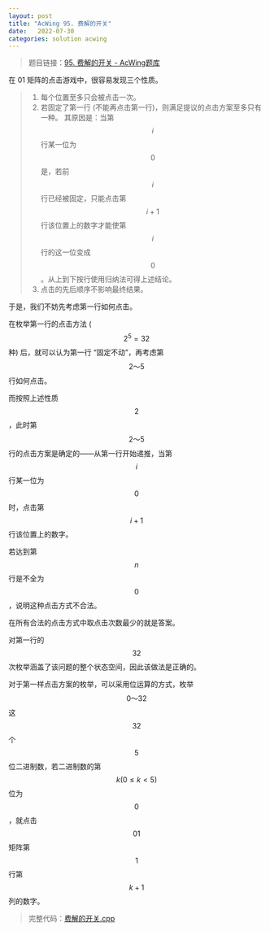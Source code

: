 ```yaml
---
layout: post
title: "AcWing 95. 费解的开关"
date:   2022-07-30
categories: solution acwing
---
```


> 题目链接：<a href="https://www.acwing.com/problem/content/97/" target="_blank">95. 费解的开关 - AcWing题库</a>

在 01 矩阵的点击游戏中，很容易发现三个性质。

> 1. 每个位置至多只会被点击一次。
> 2. 若固定了第一行 (不能再点击第一行)，则满足提议的点击方案至多只有一种。
>   其原因是：当第 $$i$$ 行某一位为 $$0$$ 是，若前 $$i$$ 行已经被固定，只能点击第 $$i+1$$ 行该位置上的数字才能使第 $$i$$ 行的这一位变成 $$0$$。从上到下按行使用归纳法可得上述结论。
> 3. 点击的先后顺序不影响最终结果。

于是，我们不妨先考虑第一行如何点击。

在枚举第一行的点击方法 ($$2^5=32$$ 种) 后，就可以认为第一行 “固定不动”，再考虑第 $$2～5$$ 行如何点击。

而按照上述性质 $$2$$，此时第 $$2～5$$ 行的点击方案是确定的——从第一行开始递推，当第 $$i$$ 行某一位为 $$0$$ 时，点击第 $$i+1$$ 行该位置上的数字。

若达到第 $$n$$ 行是不全为 $$0$$，说明这种点击方式不合法。

在所有合法的点击方式中取点击次数最少的就是答案。

对第一行的 $$32$$ 次枚举涵盖了该问题的整个状态空间，因此该做法是正确的。

对于第一样点击方案的枚举，可以采用位运算的方式，枚举 $$0～32$$ 这 $$32$$ 个 $$5$$ 位二进制数，若二进制数的第 $$k(0 \le k <5)$$ 位为 $$0$$，就点击 $$01$$ 矩阵第 $$1$$ 行第 $$k+1$$ 列的数字。

> 完整代码：<a href="https://gitee.com/lyccrius/oi/blob/master/AcWing/95/费解的开关.cpp" target="_blank">费解的开关.cpp</a>